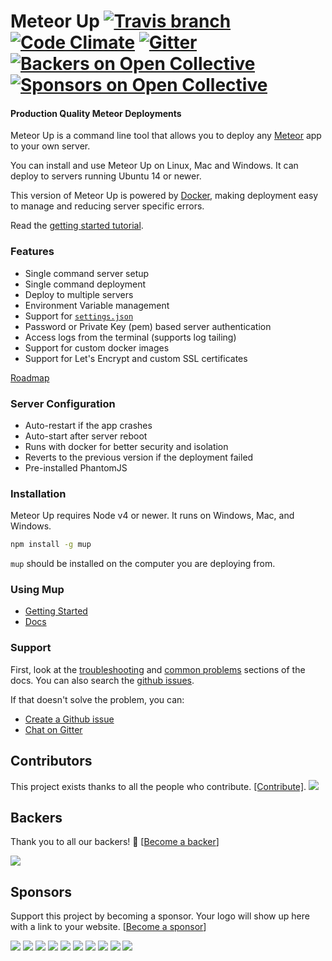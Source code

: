 # Meteor Up [![Travis branch](https://img.shields.io/travis/zodern/meteor-up/master.svg?style=flat-square)](https://travis-ci.org/zodern/meteor-up/) [![Code Climate](https://img.shields.io/codeclimate/github/zodern/meteor-up.svg?style=flat-square)](https://codeclimate.com/github/zodern/meteor-up) [![Gitter](https://img.shields.io/gitter/room/meteor-up/Lobby.svg?style=flat-square)](https://gitter.im/meteor-up/Lobby) [![Backers on Open Collective](https://opencollective.com/meteor-up/backers/badge.svg)](#backers) [![Sponsors on Open Collective](https://opencollective.com/meteor-up/sponsors/badge.svg)](#sponsors)

#### Production Quality Meteor Deployments

Meteor Up is a command line tool that allows you to deploy any [Meteor](http://meteor.com) app to your own server.

You can install and use Meteor Up on Linux, Mac and Windows. It can deploy to servers running Ubuntu 14 or newer.

This version of Meteor Up is powered by [Docker](http://www.docker.com/), making deployment easy to manage and reducing server specific errors.

Read the [getting started tutorial](http://meteor-up.com/getting-started.html).

### Features

* Single command server setup
* Single command deployment
* Deploy to multiple servers
* Environment Variable management
* Support for [`settings.json`](http://docs.meteor.com/#meteor_settings)
* Password or Private Key (pem) based server authentication
* Access logs from the terminal (supports log tailing)
* Support for custom docker images
* Support for Let's Encrypt and custom SSL certificates

[Roadmap](ROADMAP.md)

### Server Configuration

* Auto-restart if the app crashes
* Auto-start after server reboot
* Runs with docker for better security and isolation
* Reverts to the previous version if the deployment failed
* Pre-installed PhantomJS

### Installation

Meteor Up requires Node v4 or newer. It runs on Windows, Mac, and Windows.

```bash
npm install -g mup
```

`mup` should be installed on the computer you are deploying from.

### Using Mup
- [Getting Started](http://meteor-up.com/getting-started.html)
- [Docs](http://meteor-up.com/docs.html)

### Support

First, look at the [troubleshooting](http://meteor-up.com/docs.html#troubleshooting) and [common problems](http://http://meteor-up.com/docs.html#common-problems) sections of the docs. You can also search the [github issues](https://github.com/zodern/meteor-up/issues).

If that doesn't solve the problem, you can:
- [Create a Github issue](https://github.com/zodern/meteor-up/issues/new)
- [Chat on Gitter](https://gitter.im/meteor-up/Lobby)

## Contributors

This project exists thanks to all the people who contribute. [[Contribute]](CONTRIBUTING.md).
<a href="graphs/contributors"><img src="https://opencollective.com/meteor-up/contributors.svg?width=890" /></a>


## Backers

Thank you to all our backers! 🙏 [[Become a backer](https://opencollective.com/meteor-up#backer)]

<a href="https://opencollective.com/meteor-up#backers" target="_blank"><img src="https://opencollective.com/meteor-up/backers.svg?width=890"></a>


## Sponsors

Support this project by becoming a sponsor. Your logo will show up here with a link to your website. [[Become a sponsor](https://opencollective.com/meteor-up#sponsor)]

<a href="https://opencollective.com/meteor-up/sponsor/0/website" target="_blank"><img src="https://opencollective.com/meteor-up/sponsor/0/avatar.svg"></a>
<a href="https://opencollective.com/meteor-up/sponsor/1/website" target="_blank"><img src="https://opencollective.com/meteor-up/sponsor/1/avatar.svg"></a>
<a href="https://opencollective.com/meteor-up/sponsor/2/website" target="_blank"><img src="https://opencollective.com/meteor-up/sponsor/2/avatar.svg"></a>
<a href="https://opencollective.com/meteor-up/sponsor/3/website" target="_blank"><img src="https://opencollective.com/meteor-up/sponsor/3/avatar.svg"></a>
<a href="https://opencollective.com/meteor-up/sponsor/4/website" target="_blank"><img src="https://opencollective.com/meteor-up/sponsor/4/avatar.svg"></a>
<a href="https://opencollective.com/meteor-up/sponsor/5/website" target="_blank"><img src="https://opencollective.com/meteor-up/sponsor/5/avatar.svg"></a>
<a href="https://opencollective.com/meteor-up/sponsor/6/website" target="_blank"><img src="https://opencollective.com/meteor-up/sponsor/6/avatar.svg"></a>
<a href="https://opencollective.com/meteor-up/sponsor/7/website" target="_blank"><img src="https://opencollective.com/meteor-up/sponsor/7/avatar.svg"></a>
<a href="https://opencollective.com/meteor-up/sponsor/8/website" target="_blank"><img src="https://opencollective.com/meteor-up/sponsor/8/avatar.svg"></a>
<a href="https://opencollective.com/meteor-up/sponsor/9/website" target="_blank"><img src="https://opencollective.com/meteor-up/sponsor/9/avatar.svg"></a>


